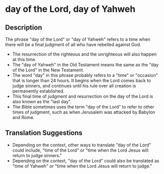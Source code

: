 # day of the Lord, day of Yahweh

## Description

The phrase "day of the Lord" or "day of Yahweh" refers to a time when there will be a final judgment of all who have rebelled against God.

* The resurrection of the righteous and the unrighteous will also happen at this time.
* The "day of Yahweh" in the Old Testament means the same as the "day of the Lord" in the New Testament.
* The word "day" in this phrase probably refers to a "time" or "occasion" that is longer than 24 hours. It begins when the Lord comes back to judge sinners, and continues until his rule over all creation is permanently established.
* This final time of judgment and resurrection on the day of the Lord is also known as the "last day".
* The Bible sometimes uses the term "day of the Lord" to refer to other times of judgment, such as when Jerusalem was attacked by Babylon and Rome.


## Translation Suggestions



* Depending on the context, other ways to translate "day of the Lord" could include, "time of the Lord" or "time when the Lord Jesus will return to judge sinners."
* Depending on the context, "day of the Lord" could also be translated as "time of Yahweh" or "time when the Lord Jesus will return to judge."